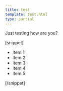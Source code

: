 ```yaml
---
title: test
template: test.html
type: partial
---
```


Just testing how are you?

[snippet]
<ul>
	<li>Item 1</li>
	<li>Item 2</li>
	<li>Item 3</li>
	<li>Item 4</li>
	<li>Item 5</li>
</ul>
[/snippet]


